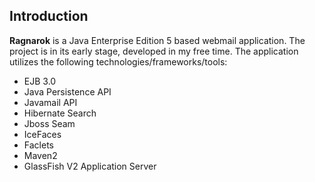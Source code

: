 ## Introduction ##

**Ragnarok** is a Java Enterprise Edition 5 based webmail application. The project is in its early stage, developed in my free time. The application utilizes the following technologies/frameworks/tools:

  * EJB 3.0
  * Java Persistence API
  * Javamail API
  * Hibernate Search
  * Jboss Seam
  * IceFaces
  * Faclets
  * Maven2
  * GlassFish V2 Application Server